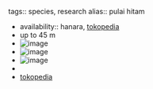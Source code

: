 tags:: species, research
alias:: pulai hitam

- availability:: hanara, [tokopedia](https://www.tokopedia.com/hanaranurseries/alstonia-angustiloba-pulai-hitam-pohon-instan-instant-tree?extParam=ivf%3Dfalse%26src%3Dsearch)
- up to 45 m
- ![image](https://ipfs.io/ipfs/QmNMvLdH4Eez4Jw5vXD9PGottePt13GqfUf9WyNiTUMdUb)
- ![image](https://ipfs.io/ipfs/Qmae7bBbCKpHrmpvNFXRRpT92tkWMXCpNYbdxR18VQzWQQ)
- ![image](https://ipfs.io/ipfs/QmdvaxhoVZWwmE2U9QFp8R2NUiBk1dvk58hyrMwQ1jBr41)
-
- [tokopedia](https://www.tokopedia.com/hanaranurseries/alstonia-angustiloba-pulai-hitam-pohon-instan-instant-tree?extParam=ivf%3Dfalse%26src%3Dsearch)
